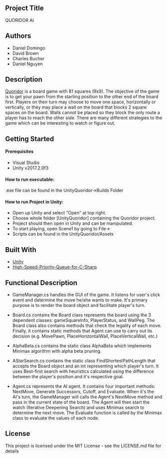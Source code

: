 ## Project Title

QUORIDOR AI

## Authors

* Daniel Domingo
* David Brown
* Charles Bucher
* Daniel Nguyen

## Description

[Quoridor](https://en.wikipedia.org/wiki/Quoridor) is a board game with 81 squares (9x9). The objective of the game is to get your pawn from the starting position to the other end of the board first. Players on their turn may choose to move one space, horizontally or vertically, or they may place a wall on the board that blocks 2 square spaces on the board. Walls cannot be placed so they block the only route a player has to reach the other side. There are many different strategies to the game which can be interesting to watch or figure out. 

## Getting Started

#### Prerequisites

* Visual Studio
* Unity v2017.2.0f3

#### How to run executable:

.exe file can be found in the UnityQuoridor->Builds Folder

#### How to run Project in Unity:

* Open up Unity and select "Open" at top right.
* Choose whole folder [UnityQuoridor] containing the Quoridor project.
* Project should then open in Unity and can be manipulated.
* To start playing, open Scene1 by going to File->
* Scripts can be found in the UnityQuoridor/Assets

## Built With

* [Unity](https://unity3d.com/learn/tutorials/s/2d-game-creation)
* [High-Speed-Priority-Queue-for-C-Sharp](https://github.com/BlueRaja/High-Speed-Priority-Queue-for-C-Sharp)

## Functional Description

* GameManager.cs handles the GUI of the game. It listens for user's click event and determine the move he/she wants to make. It's primary purpose is to render the board object and facilitate player's turn.

* Board.cs contains the Board class represents the board using the 3 dependent classes: gameSquareInfo, PlayerStatus, and WallPeg. The Board class also contains methods that check the legality of each move. Finally, it contains static methods that Agent can use to carry out its decision (e.g. MovePawn, PlaceHorizontalWall, PlaceVerticalWall, etc.)

* AlphaBeta.cs contains the static class AlphaBeta which implements Minimax algorithm with alpha beta pruning.

* AStarSearch.cs contains the static class FindShortestPathLength that accepts the Board object and an int representing which player's turn. It uses Best-first search with heuristics calculated using the difference between the player's position and it's respective goal.

* Agent.cs represents the AI agent. It contains four important methods: NextMove, Generate Successors, Cutoff, and Evaluate. When it's the AI's turn, the GameManager will calls the Agent's NextMove method and pass in the current state of the board. The Agent will then start the watch (Iterative Deepening Search) and uses Minimax search to determine the next move. The Evaluate function is called by the Minimax class to evaluate the values of each node.


## License

This project is licensed under the MIT License - see the LICENSE.md file for details

